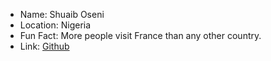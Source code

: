 - Name: Shuaib Oseni
- Location: Nigeria
- Fun Fact: More people visit France than any other country.
- Link: [Github](https://github.com/shosenwales)